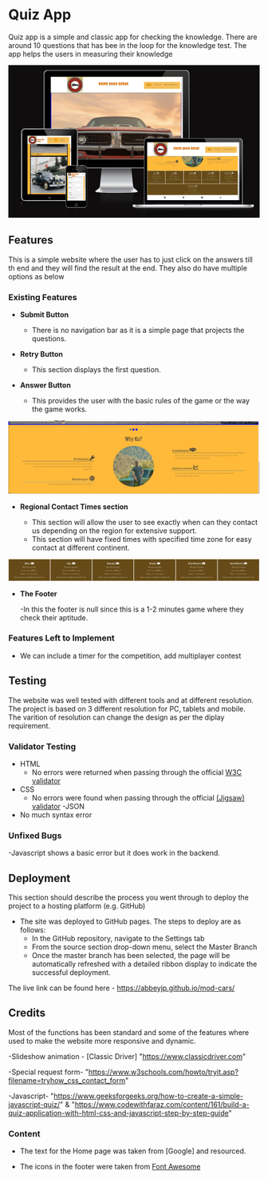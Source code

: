 # Quiz App

Quiz app is a simple and classic app for checking the knowledge. There are around 10 questions that has bee in the loop for the knowledge test. The app helps the users in measuring their knowledge


![Responsice Mockup](https://github.com/Abbeyjp/mod-cars/blob/main/assets/images/AllResolution.png)

## Features 

This is a simple website where the user has to just click on the answers till th end and they will find the result at the end. They also do have multiple options as below

### Existing Features

- __Submit Button__

  - There is no navigation bar as it is a simple page that projects the questions.

- __Retry Button__

  - This section displays the first question.

- __Answer Button__

  - This provides the user with the basic rules of the game or the way the game works.

![Club Ethos](https://github.com/Abbeyjp/mod-cars/blob/main/assets/images/value.png)

- __Regional Contact Times section__

  - This section will allow the user to see exactly when can they contact us depending on the region for extensive support. 
  - This section will have fixed times with specified time zone for easy contact at different continent.

![Meetup Times](https://github.com/Abbeyjp/mod-cars/blob/main/assets/images/contact.png)

- __The Footer__ 

  -In this the footer is null since this is a 1-2 minutes game where they check their aptitude.

### Features Left to Implement

- We can include a timer for the competition, add multiplayer contest

## Testing 

The website was well tested with different tools and at different resolution. The project is based on 3 different resolution for PC, tablets and mobile. The varition of resolution can change the design as per the diplay requirement.


### Validator Testing 

- HTML
  - No errors were returned when passing through the official [W3C validator](https://validator.w3.org/nu/?doc=https%3A%2F%2Fmod-cars.abbey-johnsonjo.repl.co%2F)
- CSS
  - No errors were found when passing through the official [(Jigsaw) validator](https://jigsaw.w3.org/css-validator/validator?uri=https%3A%2F%2Fmod-cars.abbey-johnsonjo.repl.co%2F&profile=css3svg&usermedium=all&warning=1&vextwarning=&lang=en)
-JSON
 - No much syntax error

### Unfixed Bugs

-Javascript shows a basic error but it does work in the backend.

## Deployment

This section should describe the process you went through to deploy the project to a hosting platform (e.g. GitHub) 

- The site was deployed to GitHub pages. The steps to deploy are as follows: 
  - In the GitHub repository, navigate to the Settings tab 
  - From the source section drop-down menu, select the Master Branch
  - Once the master branch has been selected, the page will be automatically refreshed with a detailed ribbon display to indicate the successful deployment. 

The live link can be found here - https://abbeyjp.github.io/mod-cars/


## Credits 

Most of the functions has been standard and some of the features where used to make the website more responsive and dynamic.

  -Slideshow animation -  [Classic Driver] "https://www.classicdriver.com"

  -Special request form- "https://www.w3schools.com/howto/tryit.asp?filename=tryhow_css_contact_form"
  
  -Javascript- "https://www.geeksforgeeks.org/how-to-create-a-simple-javascript-quiz/" & "https://www.codewithfaraz.com/content/161/build-a-quiz-application-with-html-css-and-javascript-step-by-step-guide"



### Content 

- The text for the Home page was taken from [Google] and resourced.

- The icons in the footer were taken from [Font Awesome](https://fontawesome.com/)
